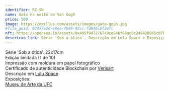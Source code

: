 ```yaml
---
identifier: RZ-SN
name: Gato na noite de Van Gogh
price: 500
image: https://marllus.com/assets/images/gato-gogh.jpg
#file_guid: 02427e2d-e8ea-4b40-92cc-fd046cbf2efc
nft: https://opensea.io/assets/0x495f947276749ce646f68ac8c248420045cb7b5e/18432231538804945333656055877361230258323470884538049968459816161729023311873
descricao_link: Série 'Sob a ótica'. Descrição em Lulu Space e Exposição em Museu de arte da UFC
---
```

Série 'Sob a ótica'. 22x17cm <br> Edição limitada (1 de 10) <br>Impressão com moldura em papel fotográfico <br> Certificado de autenticidade Blockchain por <a href="https://verisart.com/"> Verisart</a><br> Descrição em <a href="https://marllus.com/arte/2020/12/06/sob-otica.html">Lulu Space</a><br> Exposições:<br> <a href="https://mauc.ufc.br/pt/marllus-lustosa/">Museu de Arte da UFC</a>
